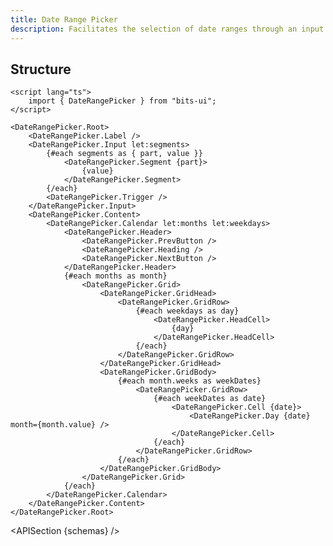 ```yaml
---
title: Date Range Picker
description: Facilitates the selection of date ranges through an input and calendar-based interface.
---
```


<script>
	import { APISection, ComponentPreview, DateRangePickerDemo } from '@/components/index.js'
	export let schemas;
</script>

<ComponentPreview name="date-range-picker-demo" comp="Date Range Picker">

<DateRangePickerDemo slot="preview" />

</ComponentPreview>

## Structure

```svelte
<script lang="ts">
	import { DateRangePicker } from "bits-ui";
</script>

<DateRangePicker.Root>
	<DateRangePicker.Label />
	<DateRangePicker.Input let:segments>
		{#each segments as { part, value }}
			<DateRangePicker.Segment {part}>
				{value}
			</DateRangePicker.Segment>
		{/each}
		<DateRangePicker.Trigger />
	</DateRangePicker.Input>
	<DateRangePicker.Content>
		<DateRangePicker.Calendar let:months let:weekdays>
			<DateRangePicker.Header>
				<DateRangePicker.PrevButton />
				<DateRangePicker.Heading />
				<DateRangePicker.NextButton />
			</DateRangePicker.Header>
			{#each months as month}
				<DateRangePicker.Grid>
					<DateRangePicker.GridHead>
						<DateRangePicker.GridRow>
							{#each weekdays as day}
								<DateRangePicker.HeadCell>
									{day}
								</DateRangePicker.HeadCell>
							{/each}
						</DateRangePicker.GridRow>
					</DateRangePicker.GridHead>
					<DateRangePicker.GridBody>
						{#each month.weeks as weekDates}
							<DateRangePicker.GridRow>
								{#each weekDates as date}
									<DateRangePicker.Cell {date}>
										<DateRangePicker.Day {date} month={month.value} />
									</DateRangePicker.Cell>
								{/each}
							</DateRangePicker.GridRow>
						{/each}
					</DateRangePicker.GridBody>
				</DateRangePicker.Grid>
			{/each}
		</DateRangePicker.Calendar>
	</DateRangePicker.Content>
</DateRangePicker.Root>
```

<APISection {schemas} />
